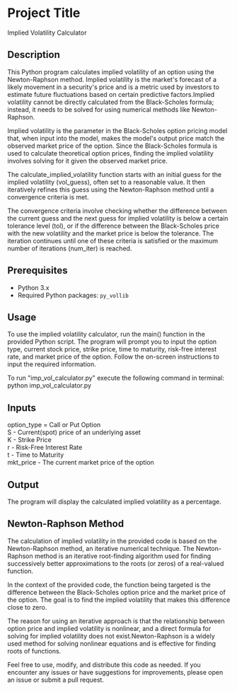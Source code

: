 
# Project Title

Implied Volatility Calculator


## Description

This Python program calculates implied volatility of an option using the Newton-Raphson method. Implied volatility is the market's forecast of a likely movement in a security's price and is a metric used by investors to estimate future fluctuations based on certain predictive factors.Implied volatility cannot be directly calculated from the Black-Scholes formula; instead, it needs to be solved for using numerical methods like Newton-Raphson.

Implied volatility is the parameter in the Black-Scholes option pricing model that, when input into the model, makes the model's output price match the observed market price of the option. Since the Black-Scholes formula is used to calculate theoretical option prices, finding the implied volatility involves solving for it given the observed market price.

The calculate_implied_volatility function starts with an initial guess for the implied volatility (vol_guess), often set to a reasonable value.
It then iteratively refines this guess using the Newton-Raphson method until a convergence criteria is met.

The convergence criteria involve checking whether the difference between the current guess and the next guess for implied volatility is below a certain tolerance level (tol), or if the difference between the Black-Scholes price with the new volatility and the market price is below the tolerance. The iteration continues until one of these criteria is satisfied or the maximum number of iterations (num_iter) is reached.

 


## Prerequisites

- Python 3.x
- Required Python packages: `py_vollib`
## Usage

To use the implied volatility calculator, run the main() function in the provided Python script. The program will prompt you to input the option type, current stock price, strike price, time to maturity, risk-free interest rate, and market price of the option. Follow the on-screen instructions to input the required information.

To run "imp_vol_calculator.py" execute the following command in terminal: 
python imp_vol_calculator.py

## Inputs
option_type = Call or Put Option\
S - Current(spot) price of an underlying asset\
K - Strike Price\
r - Risk-Free Interest Rate\
t - Time to Maturity\
mkt_price - The current market price of the option
## Output
The program will display the calculated implied volatility as a percentage.


## Newton-Raphson Method
The calculation of implied volatility in the provided code is based on the Newton-Raphson method, an iterative numerical technique. The Newton-Raphson method is an iterative root-finding algorithm used for finding successively better approximations to the roots (or zeros) of a real-valued function.

In the context of the provided code, the function being targeted is the difference between the Black-Scholes option price and the market price of the option. The goal is to find the implied volatility that makes this difference close to zero.

The reason for using an iterative approach is that the relationship between option price and implied volatility is nonlinear, and a direct formula for solving for implied volatility does not exist.Newton-Raphson is a widely used method for solving nonlinear equations and is effective for finding roots of functions.

Feel free to use, modify, and distribute this code as needed. If you encounter any issues or have suggestions for improvements, please open an issue or submit a pull request.


